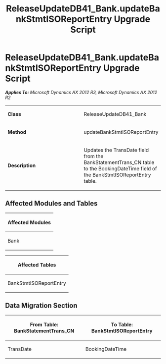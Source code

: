 ﻿---
title: ReleaseUpdateDB41_Bank.updateBankStmtISOReportEntry Upgrade Script
TOCTitle: ReleaseUpdateDB41_Bank.updateBankStmtISOReportEntry Upgrade Script
ms:assetid: a1315dfb-ffa4-d215-b40a-c6b997dd9f60
ms:mtpsurl: https://msdn.microsoft.com/en-us/library/JJ736723(v=AX.60)
ms:contentKeyID: 49710155
ms.date: 05/18/2015
mtps_version: v=AX.60
---

# ReleaseUpdateDB41\_Bank.updateBankStmtISOReportEntry Upgrade Script 


_**Applies To:** Microsoft Dynamics AX 2012 R3, Microsoft Dynamics AX 2012 R2_

<table>
<colgroup>
<col style="width: 50%" />
<col style="width: 50%" />
</colgroup>
<tbody>
<tr class="odd">
<td><p><strong>Class</strong></p></td>
<td><p>ReleaseUpdateDB41_Bank</p></td>
</tr>
<tr class="even">
<td><p><strong>Method</strong></p></td>
<td><p>updateBankStmtISOReportEntry</p></td>
</tr>
<tr class="odd">
<td><p><strong>Description</strong></p></td>
<td><p>Updates the TransDate field from the BankStatementTrans_CN table to the BookingDateTime field of the BankStmtISOReportEntry table.</p></td>
</tr>
</tbody>
</table>


## Affected Modules and Tables

<table>
<colgroup>
<col style="width: 100%" />
</colgroup>
<thead>
<tr class="header">
<th><p>Affected Modules</p></th>
</tr>
</thead>
<tbody>
<tr class="odd">
<td><p>Bank</p></td>
</tr>
</tbody>
</table>


<table>
<colgroup>
<col style="width: 100%" />
</colgroup>
<thead>
<tr class="header">
<th><p>Affected Tables</p></th>
</tr>
</thead>
<tbody>
<tr class="odd">
<td><p>BankStmtISOReportEntry</p></td>
</tr>
</tbody>
</table>


## Data Migration Section

<table>
<colgroup>
<col style="width: 50%" />
<col style="width: 50%" />
</colgroup>
<thead>
<tr class="header">
<th><p>From Table: BankStatementTrans_CN</p></th>
<th><p>To Table: BankStmtISOReportEntry</p></th>
</tr>
</thead>
<tbody>
<tr class="odd">
<td><p>TransDate</p></td>
<td><p>BookingDateTime</p></td>
</tr>
</tbody>
</table>

  


